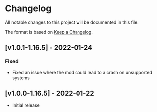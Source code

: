# Changelog
All notable changes to this project will be documented in this file.

The format is based on [Keep a Changelog].

## [v1.0.1-1.16.5] - 2022-01-24
### Fixed
- Fixed an issue where the mod could lead to a crash on unsupported systems

## [v1.0.0-1.16.5] - 2022-01-22
- Initial release

[Keep a Changelog]: https://keepachangelog.com/en/1.0.0/

